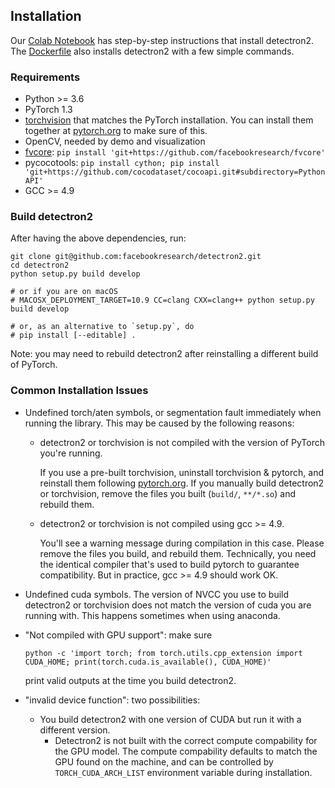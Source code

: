 ## Installation

Our [Colab Notebook](https://colab.research.google.com/drive/16jcaJoc6bCFAQ96jDe2HwtXj7BMD_-m5)
has step-by-step instructions that install detectron2.
The [Dockerfile](https://github.com/facebookresearch/detectron2/blob/master/Dockerfile)
also installs detectron2 with a few simple commands.

### Requirements
- Python >= 3.6
- PyTorch 1.3
- [torchvision](https://github.com/pytorch/vision/) that matches the PyTorch installation.
	You can install them together at [pytorch.org](https://pytorch.org) to make sure of this.
- OpenCV, needed by demo and visualization
- [fvcore](https://github.com/facebookresearch/fvcore/): `pip install 'git+https://github.com/facebookresearch/fvcore'`
- pycocotools: `pip install cython; pip install 'git+https://github.com/cocodataset/cocoapi.git#subdirectory=PythonAPI'`
- GCC >= 4.9


### Build detectron2

After having the above dependencies, run:
```
git clone git@github.com:facebookresearch/detectron2.git
cd detectron2
python setup.py build develop

# or if you are on macOS
# MACOSX_DEPLOYMENT_TARGET=10.9 CC=clang CXX=clang++ python setup.py build develop

# or, as an alternative to `setup.py`, do
# pip install [--editable] .
```
Note: you may need to rebuild detectron2 after reinstalling a different build of PyTorch.

### Common Installation Issues

+ Undefined torch/aten symbols, or segmentation fault immediately when running the library.
  This may be caused by the following reasons:

	* detectron2 or torchvision is not compiled with the version of PyTorch you're running.

		If you use a pre-built torchvision, uninstall torchvision & pytorch, and reinstall them
		following [pytorch.org](http://pytorch.org).
		If you manually build detectron2 or torchvision, remove the files you built (`build/`, `**/*.so`)
		and rebuild them.

	* detectron2 or torchvision is not compiled using gcc >= 4.9.

	  You'll see a warning message during compilation in this case. Please remove the files you build,
		and rebuild them.
		Technically, you need the identical compiler that's used to build pytorch to guarantee
		compatibility. But in practice, gcc >= 4.9 should work OK.

+ Undefined cuda symbols. The version of NVCC you use to build detectron2 or torchvision does
	not match the version of cuda you are running with.
	This happens sometimes when using anaconda.

+ "Not compiled with GPU support": make sure
	```
	python -c 'import torch; from torch.utils.cpp_extension import CUDA_HOME; print(torch.cuda.is_available(), CUDA_HOME)'
	```
	print valid outputs at the time you build detectron2.

+ "invalid device function": two possibilities:
  * You build detectron2 with one version of CUDA but run it with a different version.
	* Detectron2 is not built with the correct compute compability for the GPU model.
	  The compute compability defaults to match the GPU found on the machine,
		and can be controlled by `TORCH_CUDA_ARCH_LIST` environment variable during installation.
